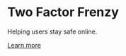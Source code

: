 # Two Factor Frenzy

Helping users stay safe online.

[Learn more](young-castle-3686.herokuapp.com)
